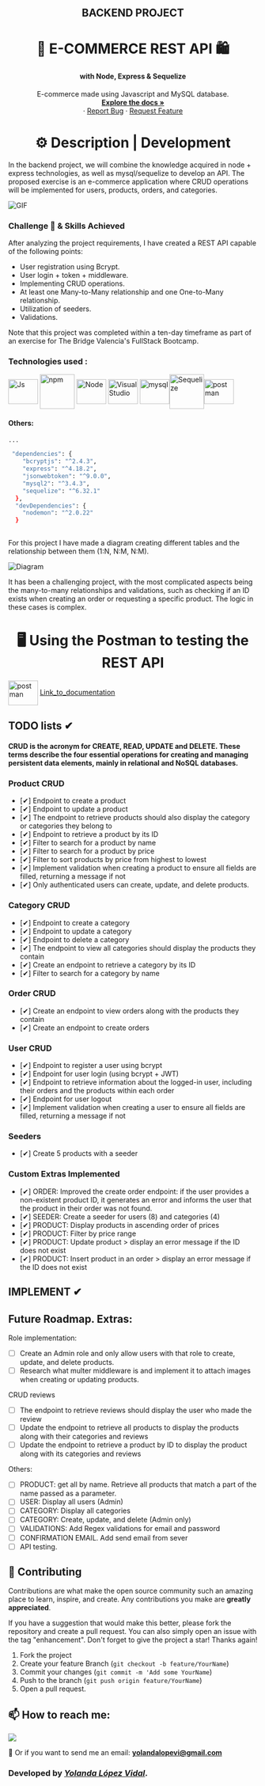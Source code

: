 <h2 align="center">BACKEND PROJECT</h2> 
<h1 align="center">🛒 E-COMMERCE REST API 🛍️</h1>
<h4 align="center">with Node, Express & Sequelize</h4>

 <p align="center">
    E-commerce made using Javascript and MySQL database.
    <br />
    <a href="https://github.com/yolovi/proyecto-e-commerce.git"><strong>Explore the docs »</strong></a>
    <br />
    ·
    <a href="https://github.com/yolovi/proyecto-e-commerce.git/issues">Report Bug</a>
    ·
    <a href="https://github.com/yolovi/proyecto-e-commerce.git/issues">Request Feature</a>
  </p>
</div>

## <h1 align="center"> ⚙️ Description | Development </h1>

In the backend project, we will combine the knowledge acquired in node + express technologies, as well as mysql/sequelize to develop an API. The proposed exercise is an e-commerce application where CRUD operations will be implemented for users, products, orders, and categories.

![GIF](./assets/eCommerce-Animated-GIF.gif)


### Challenge 🎢 & Skills Achieved

After analyzing the project requirements, I have created a REST API capable of the following points:

- User registration using Bcrypt.
- User login + token + middleware.
- Implementing CRUD operations.
- At least one Many-to-Many relationship and one One-to-Many relationship.
- Utilization of seeders.
- Validations.

Note that this project was completed within a ten-day timeframe as part of an exercise for The Bridge Valencia's FullStack Bootcamp.

### Technologies used :

<img align="center" alt="Js" height="50" width="60" src="https://raw.githubusercontent.com/devicons/devicon/master/icons/javascript/javascript-plain.svg"> <img align="center" alt="npm" height="70" width="70" src="https://cdn.jsdelivr.net/gh/devicons/devicon/icons/npm/npm-original-wordmark.svg"> <img align="center" alt="Node" height="50" width="60" src="https://cdn.jsdelivr.net/gh/devicons/devicon/icons/nodejs/nodejs-original.svg"> <img align="center" alt="VisualStudio" height="50" width="60" src="https://cdn.svgporn.com/logos/visual-studio-code.svg"> <img align="center" alt="mysql" height="50" width="60" src="https://cdn.jsdelivr.net/gh/devicons/devicon/icons/mysql/mysql-plain.svg"><img align="center" alt="Sequelize" height="70" width="70" src="https://cdn.cdnlogo.com/logos/s/12/sequelize.svg">[<img align="center" alt="postman" height="50" width="60" src="https://cdn.cdnlogo.com/logos/p/20/postman.svg">](https://documenter.getpostman.com/view/28231675/2s93zGzy73)


#### Others:
```Bash
...

 "dependencies": {
    "bcryptjs": "^2.4.3",
    "express": "^4.18.2",
    "jsonwebtoken": "^9.0.0",
    "mysql2": "^3.4.3",
    "sequelize": "^6.32.1"
  },
  "devDependencies": {
    "nodemon": "^2.0.22"
  }
  
```

For this project I have made a diagram creating different tables and the relationship between them (1:N, N:M, N:M).

![Diagram](./assets/Diagrama.png)

It has been a challenging project, with the most complicated aspects being the many-to-many relationships and validations, such as checking if an ID exists when creating an order or requesting a specific product. The logic in these cases is complex.

# <h1 align="center"> 🖥️ Using the Postman to testing the REST API  </h1>

[<img align="center" alt="postman" height="50" width="60" src="https://cdn.cdnlogo.com/logos/p/20/postman.svg">](https://documenter.getpostman.com/view/28231675/2s93zGzy73)
[Link_to_documentation](https://documenter.getpostman.com/view/28231675/2s93zGzy73)
## TODO lists ✔
#### CRUD is the acronym for CREATE, READ, UPDATE and DELETE. These terms describe the four essential operations for creating and managing persistent data elements, mainly in relational and NoSQL databases.

### Product CRUD

- [✔] Endpoint to create a product
- [✔] Endpoint to update a product
- [✔] The endpoint to retrieve products should also display the category or categories they belong to
- [✔] Endpoint to retrieve a product by its ID
- [✔] Filter to search for a product by name
- [✔] Filter to search for a product by price
- [✔] Filter to sort products by price from highest to lowest
- [✔] Implement validation when creating a product to ensure all fields are filled, returning a message if not
- [✔] Only authenticated users can create, update, and delete products.

### Category CRUD

- [✔] Endpoint to create a category
- [✔] Endpoint to update a category
- [✔] Endpoint to delete a category
- [✔] The endpoint to view all categories should display the products they contain
- [✔] Create an endpoint to retrieve a category by its ID
- [✔] Filter to search for a category by name

### Order CRUD

- [✔] Create an endpoint to view orders along with the products they contain
- [✔] Create an endpoint to create orders

### User CRUD

- [✔] Endpoint to register a user using bcrypt
- [✔] Endpoint for user login (using bcrypt + JWT)
- [✔] Endpoint to retrieve information about the logged-in user, including their orders and the products within each order
- [✔] Endpoint for user logout
- [✔] Implement validation when creating a user to ensure all fields are filled, returning a message if not

### Seeders

- [✔] Create 5 products with a seeder

### Custom Extras Implemented

- [✔] ORDER: Improved the create order endpoint: if the user provides a non-existent product ID, it generates an error and informs the user that the product in their order was not found.
- [✔] SEEDER: Create a seeder for users (8) and categories (4)
- [✔] PRODUCT: Display products in ascending order of prices
- [✔] PRODUCT: Filter by price range
- [✔] PRODUCT: Update product > display an error message if the ID does not exist
- [✔] PRODUCT: Insert product in an order > display an error message if the ID does not exist

## IMPLEMENT ✔
## Future Roadmap. Extras:

Role implementation:
- [ ] Create an Admin role and only allow users with that role to create, update, and delete products.
- [ ] Research what multer middleware is and implement it to attach images when creating or updating products.

CRUD reviews
- [ ] The endpoint to retrieve reviews should display the user who made the review
- [ ] Update the endpoint to retrieve all products to display the products along with their categories and reviews
- [ ] Update the endpoint to retrieve a product by ID to display the product along with its categories and reviews

Others:
- [ ] PRODUCT: get all by name. Retrieve all products that match a part of the name passed as a parameter.
- [ ] USER: Display all users (Admin)
- [ ] CATEGORY: Display all categories
- [ ] CATEGORY: Create, update, and delete (Admin only)
- [ ] VALIDATIONS: Add Regex validations for email and password
- [ ] CONFIRMATION EMAIL. Add send email from sever
- [ ] API testing.

## 🔗 Contributing


Contributions are what make the open source community such an amazing place to learn, inspire, and create. Any contributions you make are **greatly appreciated**.

If you have a suggestion that would make this better, please fork the repository and create a pull request. You can also simply open an issue with the tag "enhancement".
Don't forget to give the project a star! Thanks again!

1. Fork the project
2. Create your feature Branch (`git checkout -b feature/YourName`)
3. Commit your changes (`git commit -m 'Add some YourName`)
4. Push to the branch (`git push origin feature/YourName`)
5. Open a pull request.

## 📫 How to reach me:


<a href="https://www.linkedin.com/in/yolovi/" target="_blank"><img src="https://img.shields.io/badge/-LinkedIn-%230077B5?style=for-the-badge&logo=linkedin&logoColor=white" target="_blank"></a>

📩 Or if you want to send me an email: **yolandalopevi@gmail.com**




### Developed by [_Yolanda López Vidal_](https://github.com/yolovi).





